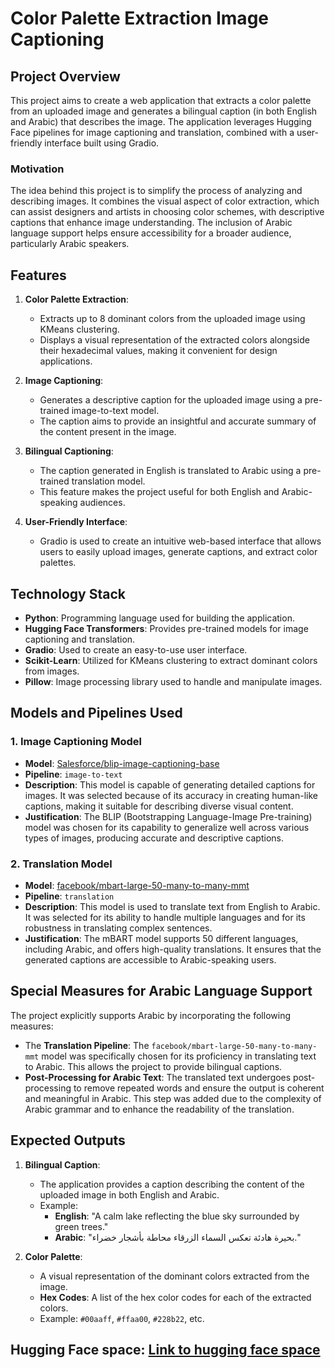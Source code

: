 # Color Palette Extraction Image Captioning

## Project Overview

This project aims to create a web application that extracts a color palette from an uploaded image and generates a bilingual caption (in both English and Arabic) that describes the image. The application leverages Hugging Face pipelines for image captioning and translation, combined with a user-friendly interface built using Gradio.

### Motivation

The idea behind this project is to simplify the process of analyzing and describing images. It combines the visual aspect of color extraction, which can assist designers and artists in choosing color schemes, with descriptive captions that enhance image understanding. The inclusion of Arabic language support helps ensure accessibility for a broader audience, particularly Arabic speakers.

## Features

1. **Color Palette Extraction**:
   - Extracts up to 8 dominant colors from the uploaded image using KMeans clustering.
   - Displays a visual representation of the extracted colors alongside their hexadecimal values, making it convenient for design applications.
  
2. **Image Captioning**:
   - Generates a descriptive caption for the uploaded image using a pre-trained image-to-text model.
   - The caption aims to provide an insightful and accurate summary of the content present in the image.
  
3. **Bilingual Captioning**:
   - The caption generated in English is translated to Arabic using a pre-trained translation model.
   - This feature makes the project useful for both English and Arabic-speaking audiences.
  
4. **User-Friendly Interface**:
   - Gradio is used to create an intuitive web-based interface that allows users to easily upload images, generate captions, and extract color palettes.

## Technology Stack

- **Python**: Programming language used for building the application.
- **Hugging Face Transformers**: Provides pre-trained models for image captioning and translation.
- **Gradio**: Used to create an easy-to-use user interface.
- **Scikit-Learn**: Utilized for KMeans clustering to extract dominant colors from images.
- **Pillow**: Image processing library used to handle and manipulate images.

## Models and Pipelines Used

### 1. **Image Captioning Model**
- **Model**: [Salesforce/blip-image-captioning-base](https://huggingface.co/Salesforce/blip-image-captioning-base)
- **Pipeline**: `image-to-text`
- **Description**: This model is capable of generating detailed captions for images. It was selected because of its accuracy in creating human-like captions, making it suitable for describing diverse visual content.
- **Justification**: The BLIP (Bootstrapping Language-Image Pre-training) model was chosen for its capability to generalize well across various types of images, producing accurate and descriptive captions.

### 2. **Translation Model**
- **Model**: [facebook/mbart-large-50-many-to-many-mmt](https://huggingface.co/facebook/mbart-large-50-many-to-many-mmt)
- **Pipeline**: `translation`
- **Description**: This model is used to translate text from English to Arabic. It was selected for its ability to handle multiple languages and for its robustness in translating complex sentences.
- **Justification**: The mBART model supports 50 different languages, including Arabic, and offers high-quality translations. It ensures that the generated captions are accessible to Arabic-speaking users.

## Special Measures for Arabic Language Support

The project explicitly supports Arabic by incorporating the following measures:
- The **Translation Pipeline**: The `facebook/mbart-large-50-many-to-many-mmt` model was specifically chosen for its proficiency in translating text to Arabic. This allows the project to provide bilingual captions.
- **Post-Processing for Arabic Text**: The translated text undergoes post-processing to remove repeated words and ensure the output is coherent and meaningful in Arabic. This step was added due to the complexity of Arabic grammar and to enhance the readability of the translation.

## Expected Outputs

1. **Bilingual Caption**:
   - The application provides a caption describing the content of the uploaded image in both English and Arabic.
   - Example: 
     - **English**: "A calm lake reflecting the blue sky surrounded by green trees."
     - **Arabic**: "بحيرة هادئة تعكس السماء الزرقاء محاطة بأشجار خضراء."

2. **Color Palette**:
   - A visual representation of the dominant colors extracted from the image.
   - **Hex Codes**: A list of the hex color codes for each of the extracted colors.
   - Example: `#00aaff`, `#ffaa00`, `#228b22`, etc.
  
## Hugging Face space: [Link to hugging face space](https://huggingface.co/spaces/ayajoharji/Color_PaletteExtraction_and_ImageCaptioning)
